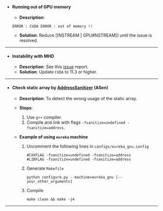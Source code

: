 * #### Running out of GPU memory
   * **Description**:
   ```
   ERROR : CUDA ERROR : out of memory !!
   ```
   * **Solution**: Reduce [[NSTREAM | GPU#NSTREAM]] until the issue is resolved.
* * *

* #### Instability with MHD
   * **Description**: See this [issue](https://github.com/gamer-project/gamer/issues/80#issuecomment-1030177067) report.
   * **Solution**: Update `CUDA` to 11.3 or higher.

* * *
* #### Check static array by [AddressSanitizer](https://github.com/google/sanitizers/wiki/AddressSanitizer) (ASen)
   * **Description**: To detect the wrong usage of the static array.
   * **Steps**:
      1. Use `g++` compiler.
      1. Compile and link with flags `-fsanitize=undefined -fsanitize=address`.

   * **Example of using `eureka` machine**
      1. Uncomment the following lines in `configs/eureka_gnu.config`
         ```
         #CXXFLAG -fsanitize=undefined -fsanitize=address
         #LIBFLAG -fsanitize=undefined -fsanitize=address
         ```
      1. Generate `Makefile`
         ```
         python configure.py --machine=eureka_gnu [--your_other_arguments]
         ```
      1. Compile
         ```
         make clean && make -j4
         ```
* * *
